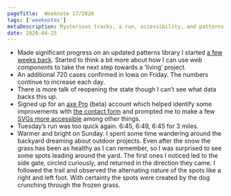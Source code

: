 ```yaml
---
pageTitle:  Weeknote 17/2020
tags: ['weeknotes']
metaDescription: Mysterious tracks, a run, accessibility, and patterns. What I’ve been up to the 17th week of 2020.
date: 2020-04-25
---
```

* Made significant progress on an updated patterns library I started [a few weeks back](/notes/2020/weeknote-9-2020/). Started to think a bit more about how I can use _web components_ to take the next step towards a ‘living’ project.
* An additional 720 cases confirmed in Iowa on Friday. The numbers continue to increase each day. 
* There is more talk of reopening the state though I can’t see what data backs this up.
* Signed up for an [axe Pro](https://www.deque.com/) (beta) account which helped identify some improvements with [the contact form](https://joshcrain.io/say-hello/) and prompted me to make a few [SVGs more accessible](https://css-tricks.com/accessible-svgs/) among other things. 
* Tuesday’s run was too quick again. 6:45, 6:49, 6:45 for 3 miles. 
* Warmer and bright on Sunday. I spent some time wandering around the backyard dreaming about outdoor projects. Even after the snow the grass has been as healthy as I can remember, so I was surprised to see some spots leading around the yard. The first ones I noticed led to the side gate, circled curiously, and returned in the direction they came. I followed the trail and observed the alternating nature of the spots like a right and left foot. With certainty the spots were created by the dog crunching through the frozen grass. 